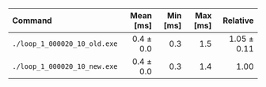 | Command | Mean [ms] | Min [ms] | Max [ms] | Relative |
|:---|---:|---:|---:|---:|
| `./loop_1_000020_10_old.exe` | 0.4 ± 0.0 | 0.3 | 1.5 | 1.05 ± 0.11 |
| `./loop_1_000020_10_new.exe` | 0.4 ± 0.0 | 0.3 | 1.4 | 1.00 |
